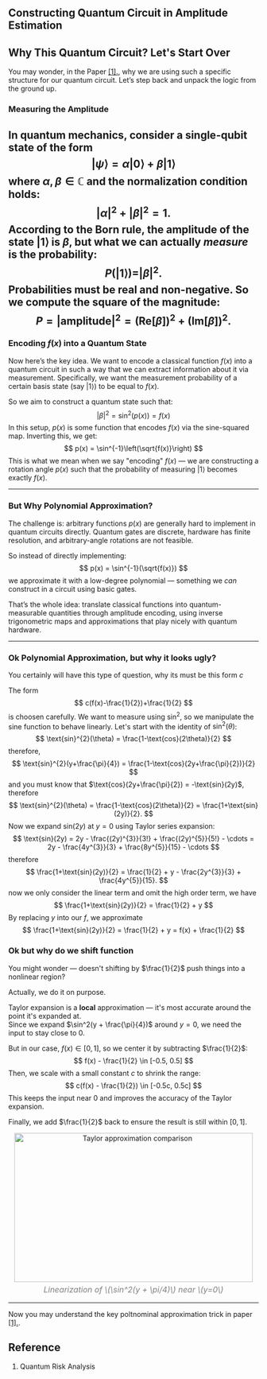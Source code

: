 ## Constructing Quantum Circuit in Amplitude Estimation 

## Why This Quantum Circuit? Let's Start Over

You may wonder, in the Paper [[1].](../../Projs/Projs_Opt/Proj_quantum_amplitude_estimation.md#reference), why we are using such a specific structure for our quantum circuit. Let’s step back and unpack the logic from the ground up.

### Measuring the Amplitude

In quantum mechanics, consider a single-qubit state of the form
$$
|\psi\rangle = \alpha |0\rangle + \beta |1\rangle
$$
where $\alpha, \beta \in \mathbb{C}$ and the normalization condition holds:
$$
|\alpha|^2 + |\beta|^2 = 1.
$$
According to the Born rule, the amplitude of the state $|1\rangle$ is $\beta$, but what we can actually *measure* is the probability:
$$
P(|1\rangle) = |\beta|^2.
$$
Probabilities must be real and non-negative. So we compute the square of the magnitude:
$$
P = |\text{amplitude}|^2 = (\text{Re}[\beta])^2 + (\text{Im}[\beta])^2.
$$
---

### Encoding $f(x)$ into a Quantum State

Now here’s the key idea. We want to encode a classical function $f(x)$ into a quantum circuit in such a way that we can extract information about it via measurement. Specifically, we want the measurement probability of a certain basis state (say $|1\rangle$) to be equal to $f(x)$.

So we aim to construct a quantum state such that:
$$
|\beta|^{2} = \sin^2(p(x)) = f(x)
$$
In this setup, $p(x)$ is some function that encodes $f(x)$ via the sine-squared map. Inverting this, we get:
$$
p(x) = \sin^{-1}\left(\sqrt{f(x)}\right)
$$
This is what we mean when we say "encoding" $f(x)$ — we are constructing a rotation angle $p(x)$ such that the probability of measuring $|1\rangle$ becomes exactly $f(x)$.

---

### But Why Polynomial Approximation?

The challenge is: arbitrary functions $p(x)$ are generally hard to implement in quantum circuits directly. Quantum gates are discrete, hardware has finite resolution, and arbitrary-angle rotations are not feasible.

So instead of directly implementing:
$$
p(x) = \sin^{-1}(\sqrt{f(x)})
$$
we approximate it with a low-degree polynomial — something we *can* construct in a circuit using basic gates.

That’s the whole idea: translate classical functions into quantum-measurable quantities through amplitude encoding, using inverse trigonometric maps and approximations that play nicely with quantum hardware.

---

### Ok Polynomial Approximation, but why it looks ugly?

You certainly will have this type of question, why its must be this form $c$

The form 
$$
c(f(x)-\frac{1}{2})+\frac{1}{2}
$$
is choosen carefully. We want to measure using $\text{sin}^{2}$, so we manipulate the sine function to behave linearly. Let's start with the identity of $\text{sin}^{2}(\theta)$:
$$
\text{sin}^{2}(\theta) = \frac{1-\text{cos}(2\theta)}{2}
$$
therefore,
$$
\text{sin}^{2}(y+\frac{\pi}{4}) = \frac{1-\text{cos}(2y+\frac{\pi}{2})}{2}
$$
and you must know that $\text{cos}(2y+\frac{\pi}{2}) = -\text{sin}(2y)$, therefore
$$
\text{sin}^{2}(\theta) = \frac{1-\text{cos}(2\theta)}{2} = \frac{1+\text{sin}(2y)}{2}.
$$
Now we expand $\text{sin}(2y)$ at $y=0$ using Taylor series expansion:
$$
\text{sin}(2y) = 2y - \frac{(2y)^{3}}{3!} + \frac{(2y)^{5}}{5!} - \cdots = 2y - \frac{4y^{3}}{3} + \frac{8y^{5}}{15} - \cdots
$$
therefore
$$
\frac{1+\text{sin}(2y)}{2} = \frac{1}{2} + y - \frac{2y^{3}}{3} + \frac{4y^{5}}{15}.
$$
now we only consider the linear term and omit the high order term, we have 
$$
\frac{1+\text{sin}(2y)}{2} = \frac{1}{2} + y
$$
By replacing $y$ into our $f$, we approximate 
$$
\frac{1+\text{sin}(2y)}{2} = \frac{1}{2} + y = f(x) + \frac{1}{2}
$$
### Ok but why do we shift function 
You might wonder — doesn't shifting by $\frac{1}{2}$ push things into a nonlinear region?

Actually, we do it on purpose.

Taylor expansion is a **local** approximation — it's most accurate around the point it's expanded at.  
Since we expand $\sin^2(y + \frac{\pi}{4})$ around $y = 0$, we need the input to stay close to 0.

But in our case, $f(x) \in [0, 1]$, so we center it by subtracting $\frac{1}{2}$:
$$
f(x) - \frac{1}{2} \in [-0.5, 0.5]
$$
Then, we scale with a small constant $c$ to shrink the range:
$$
c(f(x) - \frac{1}{2}) \in [-0.5c, 0.5c]
$$
This keeps the input near 0 and improves the accuracy of the Taylor expansion.

Finally, we add $\frac{1}{2}$ back to ensure the result is still within $[0,1]$.

<div style="text-align: center;">
    <img src="../../Projs_Opt/images/Taylor.png" alt="Taylor approximation comparison" style="width: 480px; height: 300px;">
    <p style="font-size: 16px; font-style: italic; color: gray; margin-top: 5px;">
    Linearization of \(\sin^2(y + \pi/4)\) near \(y=0\)
    </p>
</div>

---
Now you may understand the key poltnominal approximation trick in paper [[1].](../../Projs/Projs_Opt/Proj_quantum_amplitude_estimation.md#reference).


## Reference
1. Quantum Risk Analysis